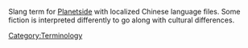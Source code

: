 Slang term for [Planetside](Planetside "wikilink") with localized
Chinese language files. Some fiction is interpreted differently to go
along with cultural differences.

[Category:Terminology](Category:Terminology "wikilink")